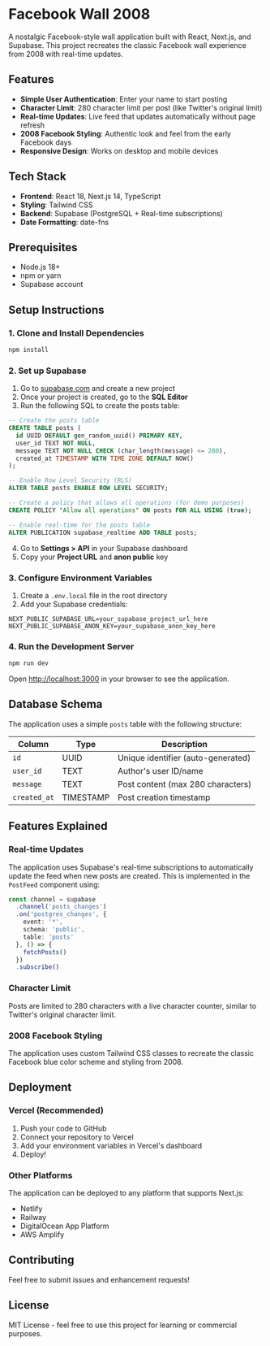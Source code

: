 # Facebook Wall 2008

A nostalgic Facebook-style wall application built with React, Next.js, and Supabase. This project recreates the classic Facebook wall experience from 2008 with real-time updates.

## Features

- **Simple User Authentication**: Enter your name to start posting
- **Character Limit**: 280 character limit per post (like Twitter's original limit)
- **Real-time Updates**: Live feed that updates automatically without page refresh
- **2008 Facebook Styling**: Authentic look and feel from the early Facebook days
- **Responsive Design**: Works on desktop and mobile devices

## Tech Stack

- **Frontend**: React 18, Next.js 14, TypeScript
- **Styling**: Tailwind CSS
- **Backend**: Supabase (PostgreSQL + Real-time subscriptions)
- **Date Formatting**: date-fns

## Prerequisites

- Node.js 18+ 
- npm or yarn
- Supabase account

## Setup Instructions

### 1. Clone and Install Dependencies

```bash
npm install
```

### 2. Set up Supabase

1. Go to [supabase.com](https://supabase.com) and create a new project
2. Once your project is created, go to the **SQL Editor**
3. Run the following SQL to create the posts table:

```sql
-- Create the posts table
CREATE TABLE posts (
  id UUID DEFAULT gen_random_uuid() PRIMARY KEY,
  user_id TEXT NOT NULL,
  message TEXT NOT NULL CHECK (char_length(message) <= 280),
  created_at TIMESTAMP WITH TIME ZONE DEFAULT NOW()
);

-- Enable Row Level Security (RLS)
ALTER TABLE posts ENABLE ROW LEVEL SECURITY;

-- Create a policy that allows all operations (for demo purposes)
CREATE POLICY "Allow all operations" ON posts FOR ALL USING (true);

-- Enable real-time for the posts table
ALTER PUBLICATION supabase_realtime ADD TABLE posts;
```

4. Go to **Settings > API** in your Supabase dashboard
5. Copy your **Project URL** and **anon public** key

### 3. Configure Environment Variables

1. Create a `.env.local` file in the root directory
2. Add your Supabase credentials:

```env
NEXT_PUBLIC_SUPABASE_URL=your_supabase_project_url_here
NEXT_PUBLIC_SUPABASE_ANON_KEY=your_supabase_anon_key_here
```

### 4. Run the Development Server

```bash
npm run dev
```

Open [http://localhost:3000](http://localhost:3000) in your browser to see the application.

## Database Schema

The application uses a simple `posts` table with the following structure:

| Column | Type | Description |
|--------|------|-------------|
| `id` | UUID | Unique identifier (auto-generated) |
| `user_id` | TEXT | Author's user ID/name |
| `message` | TEXT | Post content (max 280 characters) |
| `created_at` | TIMESTAMP | Post creation timestamp |

## Features Explained

### Real-time Updates
The application uses Supabase's real-time subscriptions to automatically update the feed when new posts are created. This is implemented in the `PostFeed` component using:

```typescript
const channel = supabase
  .channel('posts_changes')
  .on('postgres_changes', {
    event: '*',
    schema: 'public',
    table: 'posts'
  }, () => {
    fetchPosts()
  })
  .subscribe()
```

### Character Limit
Posts are limited to 280 characters with a live character counter, similar to Twitter's original character limit.

### 2008 Facebook Styling
The application uses custom Tailwind CSS classes to recreate the classic Facebook blue color scheme and styling from 2008.

## Deployment

### Vercel (Recommended)

1. Push your code to GitHub
2. Connect your repository to Vercel
3. Add your environment variables in Vercel's dashboard
4. Deploy!

### Other Platforms

The application can be deployed to any platform that supports Next.js:
- Netlify
- Railway
- DigitalOcean App Platform
- AWS Amplify

## Contributing

Feel free to submit issues and enhancement requests!

## License

MIT License - feel free to use this project for learning or commercial purposes. 